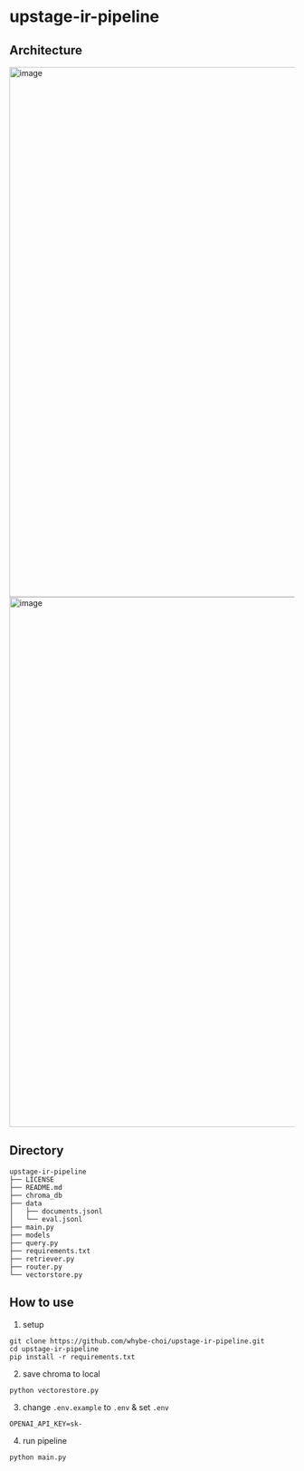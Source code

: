# upstage-ir-pipeline

## Architecture
<img width="935" alt="image" src="https://github.com/whybe-choi/upstage-ir-pipeline/assets/64704608/bb815f43-247d-4120-bc03-cf98b5627dd8">

<img width="935" alt="image" src="https://github.com/whybe-choi/upstage-ir-pipeline/assets/64704608/5ec48736-5918-40a9-9c3a-d7e98d55f96a">

## Directory
```
upstage-ir-pipeline
├── LICENSE
├── README.md
├── chroma_db
├── data
│   ├── documents.jsonl
│   └── eval.jsonl
├── main.py
├── models
├── query.py
├── requirements.txt
├── retriever.py
├── router.py
└── vectorstore.py
```

## How to use
1. setup
```
git clone https://github.com/whybe-choi/upstage-ir-pipeline.git
cd upstage-ir-pipeline
pip install -r requirements.txt
```
2. save chroma to local
```
python vectorestore.py
```

3. change `.env.example` to `.env` & set `.env`
```
OPENAI_API_KEY=sk-
```
4. run pipeline
```
python main.py
```